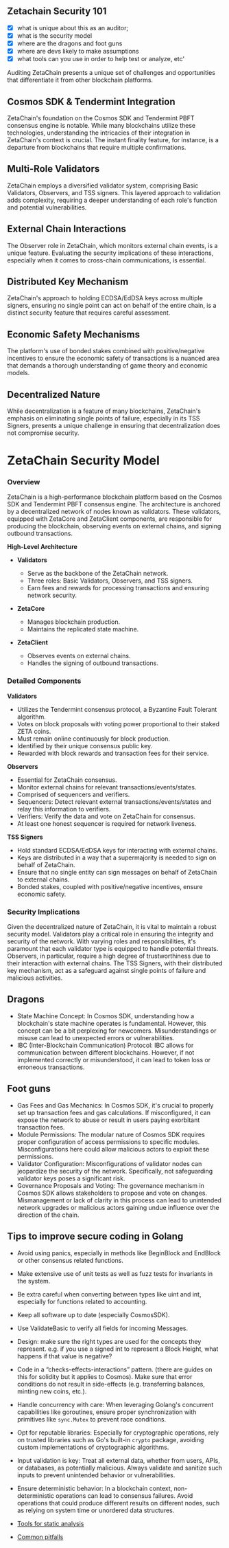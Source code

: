 ## Zetachain Security 101

- [X] what is unique about this as an auditor;
- [X] what is the security model
- [X] where are the dragons and foot guns
- [X] where are devs likely to make assumptions
- [X] what tools can you use in order to help test or analyze, etc'

Auditing ZetaChain presents a unique set of challenges and opportunities that differentiate it from other blockchain platforms.

## Cosmos SDK & Tendermint Integration

ZetaChain's foundation on the Cosmos SDK and Tendermint PBFT consensus engine is notable. While many blockchains utilize these technologies, understanding the intricacies of their integration in ZetaChain's context is crucial. The instant finality feature, for instance, is a departure from blockchains that require multiple confirmations.

## Multi-Role Validators

ZetaChain employs a diversified validator system, comprising Basic Validators, Observers, and TSS signers. This layered approach to validation adds complexity, requiring a deeper understanding of each role's function and potential vulnerabilities.

## External Chain Interactions

The Observer role in ZetaChain, which monitors external chain events, is a unique feature. Evaluating the security implications of these interactions, especially when it comes to cross-chain communications, is essential.

## Distributed Key Mechanism

ZetaChain's approach to holding ECDSA/EdDSA keys across multiple signers, ensuring no single point can act on behalf of the entire chain, is a distinct security feature that requires careful assessment.

## Economic Safety Mechanisms

The platform's use of bonded stakes combined with positive/negative incentives to ensure the economic safety of transactions is a nuanced area that demands a thorough understanding of game theory and economic models.

## Decentralized Nature

While decentralization is a feature of many blockchains, ZetaChain's emphasis on eliminating single points of failure, especially in its TSS Signers, presents a unique challenge in ensuring that decentralization does not compromise security.


# ZetaChain Security Model

### Overview

ZetaChain is a high-performance blockchain platform based on the Cosmos SDK and Tendermint PBFT consensus engine. The architecture is anchored by a decentralized network of nodes known as validators. These validators, equipped with ZetaCore and ZetaClient components, are responsible for producing the blockchain, observing events on external chains, and signing outbound transactions.

**High-Level Architecture**

- **Validators**
  - Serve as the backbone of the ZetaChain network.
  - Three roles: Basic Validators, Observers, and TSS signers.
  - Earn fees and rewards for processing transactions and ensuring network security.

- **ZetaCore**
  - Manages blockchain production.
  - Maintains the replicated state machine.

- **ZetaClient**
  - Observes events on external chains.
  - Handles the signing of outbound transactions.
  

### Detailed Components


**Validators**

- Utilizes the Tendermint consensus protocol, a Byzantine Fault Tolerant algorithm.
- Votes on block proposals with voting power proportional to their staked ZETA coins.
- Must remain online continuously for block production.
- Identified by their unique consensus public key.
- Rewarded with block rewards and transaction fees for their service.

**Observers**

- Essential for ZetaChain consensus.
- Monitor external chains for relevant transactions/events/states.
- Comprised of sequencers and verifiers.
- Sequencers: Detect relevant external transactions/events/states and relay this information to verifiers.
- Verifiers: Verify the data and vote on ZetaChain for consensus.
- At least one honest sequencer is required for network liveness.

**TSS Signers**

- Hold standard ECDSA/EdDSA keys for interacting with external chains.
- Keys are distributed in a way that a supermajority is needed to sign on behalf of ZetaChain.
- Ensure that no single entity can sign messages on behalf of ZetaChain to external chains.
- Bonded stakes, coupled with positive/negative incentives, ensure economic safety.

### Security Implications

Given the decentralized nature of ZetaChain, it is vital to maintain a robust security model. Validators play a critical role in ensuring the integrity and security of the network. With varying roles and responsibilities, it's paramount that each validator type is equipped to handle potential threats. Observers, in particular, require a high degree of trustworthiness due to their interaction with external chains. The TSS Signers, with their distributed key mechanism, act as a safeguard against single points of failure and malicious activities.

## Dragons

- State Machine Concept: In Cosmos SDK, understanding how a blockchain's state machine operates is fundamental. However, this concept can be a bit perplexing for newcomers. Misunderstandings or misuse can lead to unexpected errors or vulnerabilities.
- IBC (Inter-Blockchain Communication) Protocol: IBC allows for communication between different blockchains. However, if not implemented correctly or misunderstood, it can lead to token loss or erroneous transactions.

## Foot guns

- Gas Fees and Gas Mechanics: In Cosmos SDK, it's crucial to properly set up transaction fees and gas calculations. If misconfigured, it can expose the network to abuse or result in users paying exorbitant transaction fees.
- Module Permissions: The modular nature of Cosmos SDK requires proper configuration of access permissions to specific modules. Misconfigurations here could allow malicious actors to exploit these permissions.
- Validator Configuration: Misconfigurations of validator nodes can jeopardize the security of the network. Specifically, not safeguarding validator keys poses a significant risk.
- Governance Proposals and Voting: The governance mechanism in Cosmos SDK allows stakeholders to propose and vote on changes. Mismanagement or lack of clarity in this process can lead to unintended network upgrades or malicious actors gaining undue influence over the direction of the chain.

## Tips to improve secure coding in Golang

- Avoid using panics, especially in methods like BeginBlock and EndBlock or other consensus related functions.
- Make extensive use of unit tests as well as fuzz tests for invariants in the system.
- Be extra careful when converting between types like uint and int, especially for functions related to accounting.
- Keep all software up to date (especially CosmosSDK).
- Use ValidateBasic to verify all fields for incoming Messages.
- Design: make sure the right types are used for the concepts they represent. e.g. if you use a signed int to represent a Block Height, what happens if that value is negative?
- Code in a “checks-effects-interactions” pattern. (there are guides on this for solidity but it applies to Cosmos). Make sure that error conditions do not result in side-effects (e.g. transferring balances, minting new coins, etc.).
- Handle concurrency with care: When leveraging Golang's concurrent capabilities like goroutines, ensure proper synchronization with primitives like `sync.Mutex` to prevent race conditions.
- Opt for reputable libraries: Especially for cryptographic operations, rely on trusted libraries such as Go's built-in `crypto` package, avoiding custom implementations of cryptographic algorithms.
- Input validation is key: Treat all external data, whether from users, APIs, or databases, as potentially malicious. Always validate and sanitize such inputs to prevent unintended behavior or vulnerabilities.
- Ensure deterministic behavior: In a blockchain context, non-deterministic operations can lead to consensus failures. Avoid operations that could produce different results on different nodes, such as relying on system time or unordered data structures.

- [Tools for static analysis](./tools.md)
- [Common pitfalls](./developerassumption.md)